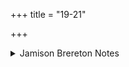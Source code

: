 +++
title = "19-21"

+++

<details><summary>Jamison Brereton Notes</summary>

No particular signs of cohesion, though assembled from the usual assortment of soma clichés.
</details>
